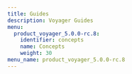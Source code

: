 ```yaml
---
title: Guides
description: Voyager Guides
menu:
  product_voyager_5.0.0-rc.8:
    identifier: concepts
    name: Concepts
    weight: 30
menu_name: product_voyager_5.0.0-rc.8
---
```

